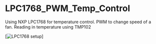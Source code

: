 # LPC1768_PWM_Temp_Control
Using NXP LPC1768 for temperature control. PWM to change speed of a fan. Reading in temperature using TMP102

[![LPC1768 setup](IMG_9763.png)]
